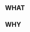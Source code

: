 ## WHAT

<!--- Write the change being made with this pull request --->

## WHY

<!--- Write the motivation why you submit this pull request --->

